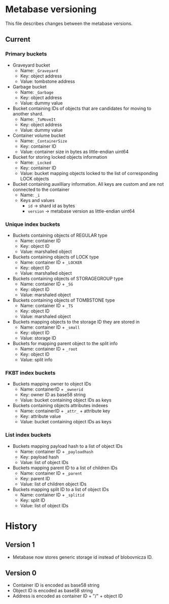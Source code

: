 # Metabase versioning

This file describes changes between the metabase versions.

## Current

### Primary buckets
- Graveyard bucket
  - Name: `_Graveyard`
  - Key: object address 
  - Value: tombstone address
- Garbage bucket
  - Name: `_Garbage`
  - Key: object address
  - Value: dummy value
- Bucket containing IDs of objects that are candidates for moving
   to another shard.
  - Name: `_ToMoveIt`
  - Key: object address
  - Value: dummy value
- Container volume bucket
  - Name: `_ContainerSize`
  - Key: container ID
  - Value: container size in bytes as little-endian uint64
- Bucket for storing locked objects information
  - Name: `_Locked` 
  - Key: container ID
  - Value: bucket mapping objects locked to the list of corresponding LOCK objects
- Bucket containing auxilliary information. All keys are custom and are not connected to the container
  - Name: `_i`
  - Keys and values
    - `id` -> shard id as bytes
    - `version` -> metabase version as little-endian uint64

### Unique index buckets
- Buckets containing objects of REGULAR type
  - Name: container ID
  - Key: object ID
  - Value: marshalled object
- Buckets containing objects of LOCK type
  - Name: container ID + `_LOCKER`
  - Key: object ID
  - Value: marshalled object
- Buckets containing objects of STORAGEGROUP type
  - Name: container ID + `_SG`
  - Key: object ID
  - Value: marshaled object
- Buckets containing objects of TOMBSTONE type
  - Name: container ID + `_TS`
  - Key: object ID
  - Value: marshaled object
- Buckets mapping objects to the storage ID they are stored in
  - Name: container ID + `_small`
  - Key: object ID
  - Value: storage ID
- Buckets for mapping parent object to the split info
  - Name: container ID + `_root`
  - Key: object ID
  - Value: split info

### FKBT index buckets
- Buckets mapping owner to object IDs
  - Name: containerID + `_ownerid`
  - Key: owner ID as base58 string
  - Value: bucket containing object IDs as keys
- Buckets containing objects attributes indexes
  - Name: containerID + `_attr_` + attribute key
  - Key: attribute value
  - Value: bucket containing object IDs as keys

### List index buckets
- Buckets mapping payload hash to a list of object IDs
  - Name: container ID + `_payloadhash`
  - Key: payload hash
  - Value: list of object IDs
- Buckets mapping parent ID to a list of children IDs
  - Name: container ID + `_parent`
  - Key: parent ID
  - Value: list of children object IDs
- Buckets mapping split ID to a list of object IDs
  - Name: container ID + `_splitid`
  - Key: split ID
  - Value: list of object IDs


# History

## Version 1

- Metabase now stores generic storage id instead of blobovnicza ID.

## Version 0

- Container ID is encoded as base58 string
- Object ID is encoded as base58 string
- Address is encoded as container ID + "/" + object ID
